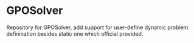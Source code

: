 # GPOSolver
 Repository for GPOSolver, add support for user-define dynamic problem definination besides static one which official provided.
